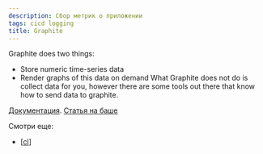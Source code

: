 ```yaml
---
description: Сбор метрик о приложении
tags: cicd logging
title: Graphite
---
```

Graphite does two things:

- Store numeric time-series data
- Render graphs of this data on demand
What Graphite does not do is collect data for you, however there are some tools out there that know how to send data to graphite.

[Документация](https://graphite.readthedocs.io/en/stable/index.html). [Статья на баше](https://habr.com/ru/post/260753/)

Смотри еще:

- [[cl]]

[//begin]: # "Autogenerated link references for markdown compatibility"
[cl]: cl "ci/cd - непрервыная интеграция"
[//end]: # "Autogenerated link references"